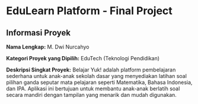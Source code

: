 # EduLearn Platform - Final Project

## Informasi Proyek

**Nama Lengkap:** M. Dwi Nurcahyo

**Kategori Proyek yang Dipilih:** EduTech (Teknologi Pendidikan)

**Deskripsi Singkat Proyek:** 
Belajar Yuk! adalah platform pembelajaran sederhana untuk anak-anak sekolah dasar yang menyediakan latihan soal pilihan ganda seputar mata pelajaran seperti Matematika, Bahasa Indonesia, dan IPA. Aplikasi ini bertujuan untuk membantu anak-anak berlatih soal secara mandiri dengan tampilan yang menarik dan mudah digunakan.